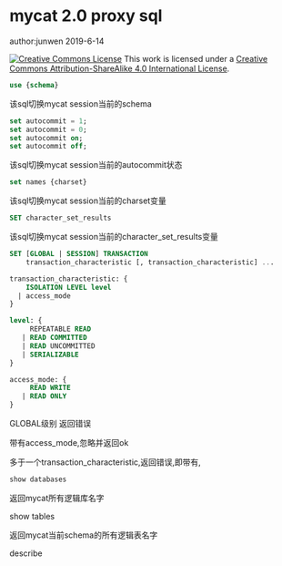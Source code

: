 # mycat 2.0 proxy sql

author:junwen 2019-6-14

[![Creative Commons License](https://i.creativecommons.org/l/by-sa/4.0/88x31.png)](http://creativecommons.org/licenses/by-sa/4.0/)
This work is licensed under a [Creative Commons Attribution-ShareAlike 4.0 International License](http://creativecommons.org/licenses/by-sa/4.0/).

```sql
use {schema}
```

该sql切换mycat session当前的schema

```sql
set autocommit = 1;
set autocommit = 0;
set autocommit on;
set autocommit off;
```

该sql切换mycat session当前的autocommit状态

```sql
set names {charset}
```

该sql切换mycat session当前的charset变量

```sql
SET character_set_results
```

该sql切换mycat session当前的character_set_results变量

```sql
SET [GLOBAL | SESSION] TRANSACTION
    transaction_characteristic [, transaction_characteristic] ...

transaction_characteristic: {
    ISOLATION LEVEL level
  | access_mode
}

level: {
     REPEATABLE READ
   | READ COMMITTED
   | READ UNCOMMITTED
   | SERIALIZABLE
}

access_mode: {
     READ WRITE
   | READ ONLY
}
```

GLOBAL级别 返回错误

带有access_mode,忽略并返回ok

多于一个transaction_characteristic,返回错误,即带有,

```sql
show databases
```

返回mycat所有逻辑库名字

show tables

返回mycat当前schema的所有逻辑表名字

describe